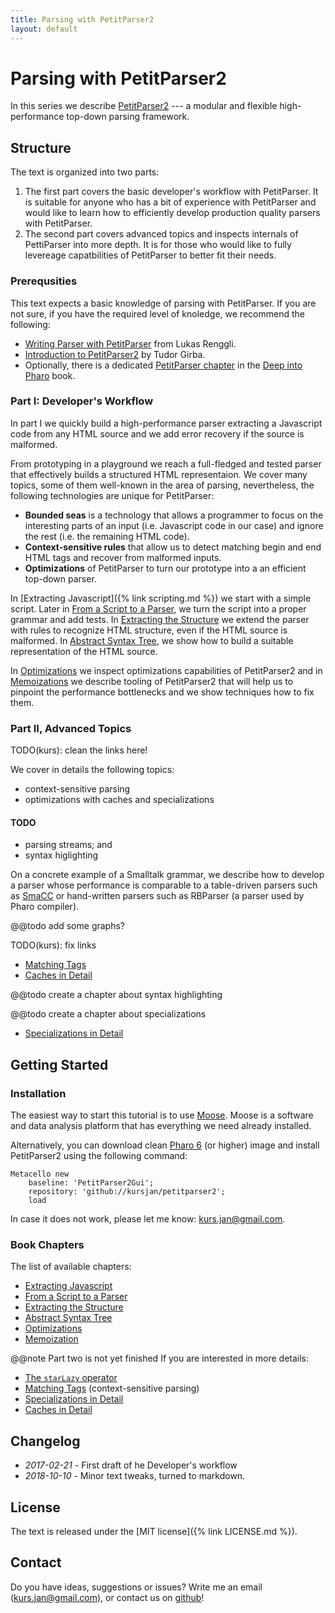 ```yaml
---
title: Parsing with PetitParser2 
layout: default
---
```

# Parsing with PetitParser2

In this series we describe [PetitParser2](https://github.com/kursjan/petitparser2) --- a modular and flexible high-performance top-down parsing framework.

## Structure

The text is organized into two parts: 
1. The first part covers the basic developer's workflow with PetitParser.  It is suitable for anyone who has a bit of experience with PetitParser and would like to learn how to efficiently develop production quality parsers with PetitParser.
1. The second part covers advanced topics and inspects internals of PettiParser into more depth. It is for those who would like to fully levereage capatbilities of PetitParser to better fit their needs.

### Prerequsities
This text expects a basic knowledge of parsing with PetitParser.
If you are not sure, if you have the required level of knoledge, we recommend the following:
- [Writing Parser with PetitParser](https://www.lukas-renggli.ch/blog/petitparser-1) from Lukas Renggli.
- [Introduction to PetitParser2](http://www.humane-assessment.com/blog/introducing-petitparser2/) by Tudor Girba.
- Optionally, there is a dedicated [PetitParser chapter](http://scg.unibe.ch/archive/papers/Kurs13a-PetitParser.pdf) in the [Deep into Pharo](http://www.deepintopharo.com/) book.


### Part I: Developer's Workflow
In part I we quickly build a high-performance parser extracting a Javascript code from any HTML source and we add error recovery if the source is malformed.

From prototyping in a playground we reach a full-fledged and tested parser that effectively builds a structured HTML representaion. 
We cover many topics, some of them well-known in the area of parsing, nevertheless, the following technologies are unique for PetitParser:
- **Bounded seas** is a technology that allows a programmer to focus on the interesting parts of an input (i.e. Javascript code in our case) and ignore the rest (i.e. the remaining HTML code).
- **Context-sensitive rules** that allow us to detect matching begin and end HTML tags and recover from malformed inputs.
- **Optimizations** of PetitParser to turn our prototype into a an efficient top-down parser. 

In [Extracting Javascript]({% link scripting.md %}) we start with a simple script.
Later in [From a Script to a Parser](Chapters/chapter2.pillar), we turn the script into a proper grammar and add tests.
In [Extracting the Structure](Chapters/chapter3.pillar) we extend the parser with rules to recognize HTML structure, even if the HTML source is malformed. In [Abstract Syntax Tree](Chapters/AST.pillar), we show how to build a suitable representation of the HTML source.

In [Optimizations](Chapters/optimizations.pillar) we inspect optimizations capabilities of PetitParser2
and in [Memoizations](Chapters/memoization.pillar) we describe tooling of PetitParser2 that will help us to pinpoint the performance bottlenecks and we show techniques how to fix them.


### Part II, Advanced Topics
TODO(kurs): clean the links here!

We cover in details the following topics:
- context-sensitive parsing
- optimizations with caches and specializations


#### TODO
- parsing streams; and
- syntax higlighting


On a concrete example of a Smalltalk grammar, we describe how to develop a parser whose performance is comparable to a table-driven parsers such as [SmaCC](https://github.com/ThierryGoubier/SmaCC) or hand-written parsers such as RBParser (a parser used by Pharo compiler).

@@todo add some graphs?

TODO(kurs): fix links
- [Matching Tags](../matchingTags.pillar)
- [Caches in Detail](../caches.pillar)

@@todo create a chapter about syntax highlighting

@@todo create a chapter about specializations 
- [Specializations in Detail](../smalltalkOptimization.pillar)

## Getting Started

### Installation
The easiest way to start this tutorial is to use [Moose](http://moosetechnology.org). 
Moose is a software and data analysis platform that has everything we need already installed.

Alternatively, you can download clean [Pharo 6](http://pharo.org) (or higher) image and install PetitParser2 using the following command:

```smalltalk
Metacello new
	baseline: 'PetitParser2Gui';
	repository: 'github://kursjan/petitparser2';
   	load
```

In case it does not work, please let me know: <kurs.jan@gmail.com>. 


### Book Chapters
The list of available chapters:
- [Extracting Javascript](Chapters/chapter1.pillar)
- [From a Script to a Parser](Chapters/chapter2.pillar)
- [Extracting the Structure](Chapters/chapter3.pillar)
- [Abstract Syntax Tree](Chapters/AST.pillar)
- [Optimizations](Chapters/optimization.pillar)
- [Memoization](Chapters/memoization.pillar)

@@note Part two is not yet finished
If you are interested in more details:
- [The ```starLazy``` operator](Chapters/starLazy.pillar)
- [Matching Tags](Chapters/matchingTags.pillar) (context-sensitive parsing)
- [Specializations in Detail](specializations.pillar)
- [Caches in Detail](caches.pillar)

## Changelog

- *2017-02-21* - First draft of he Developer's workflow 
- *2018-10-10* - Minor text tweaks, turned to markdown.

## License
The text is released under the [MIT license]({% link LICENSE.md %}).

## Contact
Do you have ideas, suggestions or issues? Write me an email (<kurs.jan@gmail.com>), or contact us on [github](github.com/kursjan/petitparser2/issues)!
